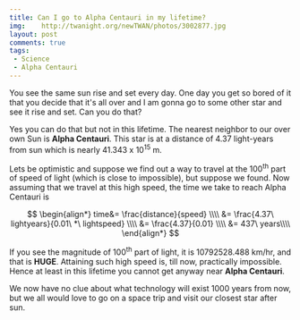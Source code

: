 ```yaml
---
title: Can I go to Alpha Centauri in my lifetime?
img:    http://twanight.org/newTWAN/photos/3002877.jpg
layout: post
comments: true
tags:
 - Science
 - Alpha Centauri
---
```


You see the same sun rise and set every day. One day you get so bored of it that you decide that it's all over and I am gonna go to some other star and see it rise and set. Can you do that?

Yes you can do that but not in this lifetime. The nearest neighbor to our over own Sun is **Alpha Centauri**. This star is at a distance of 4.37 light-years from sun which is nearly 41.343 x 10<sup>15</sup> m.

Lets be optimistic and suppose we find out a way to travel at the 100<sup>th</sup> part of speed of light (which is close to impossible), but suppose we found. Now assuming that we travel at this high speed, the time we take to reach Alpha Centauri is

$$
\begin{align*}
  time&= \frac{distance}{speed} \\\\
        &= \frac{4.37\ lightyears}{0.01\ *\ lightspeed} \\\\
        &= \frac{4.37}{0.01} \\\\
        &= 437\ years\\\\
\end{align*}
$$

If you see the magnitude of 100<sup>th</sup> part of light, it is 10792528.488 km/hr, and that is **HUGE**. Attaining such high speed is, till now, practically impossible. Hence at least in this lifetime you cannot get anyway near **Alpha Centauri**.

We now have no clue about what technology will exist 1000 years from now, but we all would love to go on a space trip and visit our closest star after sun.
